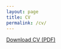 ```yaml
---
layout: page
title: CV
permalink: /cv/
---
```


[Download CV (PDF)](/assets/Matthew_Mettler_CV.pdf)



